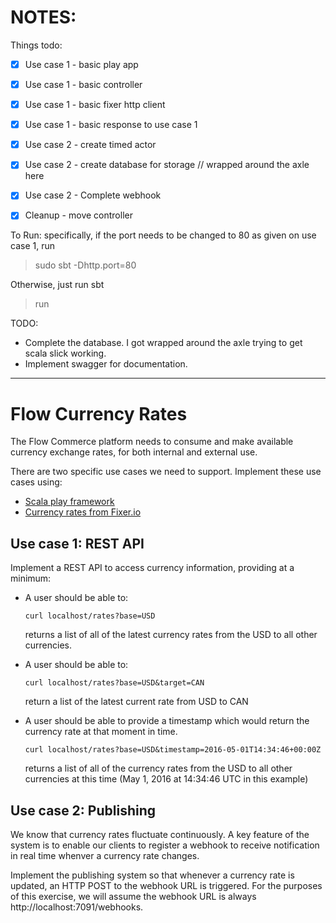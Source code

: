 # NOTES:

Things todo:
- [x] Use case 1 - basic play app
- [x] Use case 1 - basic controller
- [x] Use case 1 - basic fixer http client
- [x] Use case 1 - basic response to use case 1

- [x] Use case 2 - create timed actor
- [x] Use case 2 - create database for storage // wrapped around the axle here
- [x] Use case 2 - Complete webhook

- [x] Cleanup - move controller

To Run:
specifically, if the port needs to be changed to 80 as given on use case 1, run
> sudo sbt -Dhttp.port=80

Otherwise, just run sbt
> run

TODO:
* Complete the database.  I got wrapped around the axle trying to get scala slick working.
* Implement swagger for documentation.


--------------------------------------

# Flow Currency Rates

The Flow Commerce platform needs to consume and make available
currency exchange rates, for both internal and external use.

There are two specific use cases we need to support. Implement these
use cases using:

  - [Scala play framework](https://www.playframework.com/)
  - [Currency rates from Fixer.io](http://fixer.io/)

## Use case 1: REST API

Implement a REST API to access currency information, providing at a
minimum:

  - A user should be able to:

        curl localhost/rates?base=USD

    returns a list of all of the latest currency rates from the USD to
    all other currencies.

  - A user should be able to:

        curl localhost/rates?base=USD&target=CAN

    return a list of the latest current rate from USD to CAN

  - A user should be able to provide a timestamp which would
    return the currency rate at that moment in time.

        curl localhost/rates?base=USD&timestamp=2016-05-01T14:34:46+00:00Z

    returns a list of all of the currency rates from the USD to all
    other currencies at this time (May 1, 2016 at 14:34:46 UTC in this
    example)


## Use case 2: Publishing

We know that currency rates fluctuate continuously. A key feature of
the system is to enable our clients to register a webhook to receive
notification in real time whenver a currency rate changes.

Implement the publishing system so that whenever a currency rate is
updated, an HTTP POST to the webhook URL is triggered. For the
purposes of this exercise, we will assume the webhook URL is always
http://localhost:7091/webhooks.
